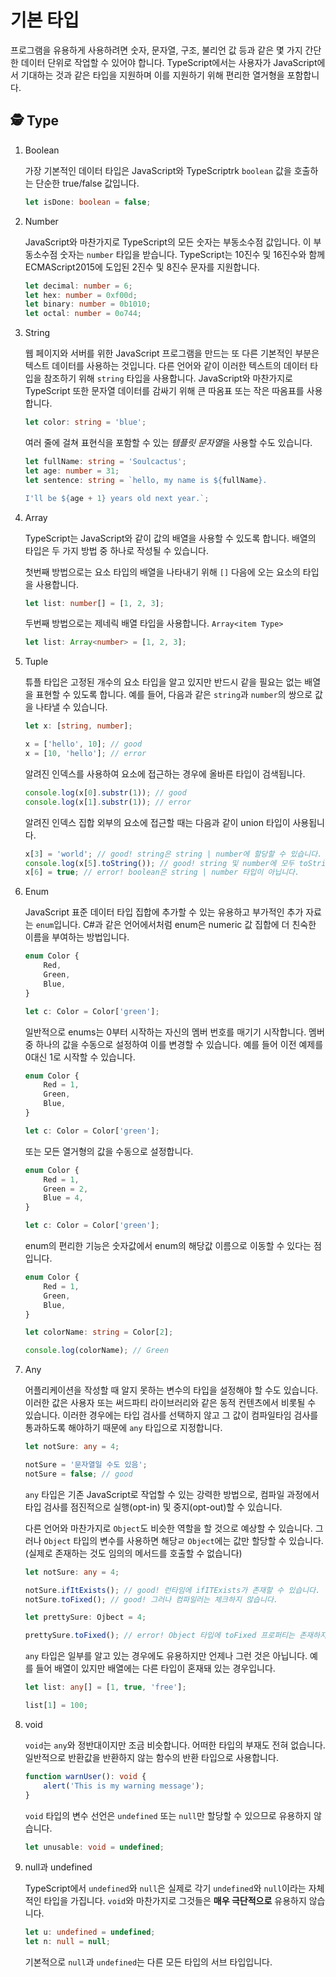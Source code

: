 # 기본 타입

프로그램을 유용하게 사용하려면 숫자, 문자열, 구조, 불리언 값 등과 같은 몇 가지 간단한 데이터 단위로 작업할 수 있어야 합니다.
TypeScript에서는 사용자가 JavaScript에서 기대하는 것과 같은 타입을 지원하며 이를 지원하기 위해 편리한 열거형을 포함합니다.

## 🕵 Type

1. Boolean

    가장 기본적인 데이터 타입은 JavaScript와 TypeScriptrk `boolean` 값을 호출하는 단순한 true/false 값입니다.

    ```typescript
    let isDone: boolean = false;
    ```

2. Number

    JavaScript와 마찬가지로 TypeScript의 모든 숫자는 부동소수점 값입니다.
    이 부동소수점 숫자는 `number` 타입을 받습니다.
    TypeScript는 10진수 및 16진수와 함께 ECMAScript2015에 도입된 2진수 및 8진수 문자를 지원합니다.

    ```typescript
    let decimal: number = 6;
    let hex: number = 0xf00d;
    let binary: number = 0b1010;
    let octal: number = 0o744;
    ```

3. String

    웹 페이지와 서버를 위한 JavaScript 프로그램을 만드는 또 다른 기본적인 부분은 텍스트 데이터를 사용하는 것입니다.
    다른 언어와 같이 이러한 텍스트의 데이터 타입을 참조하기 위해 `string` 타입을 사용합니다.
    JavaScript와 마찬가지로 TypeScript 또한 문자열 데이터를 감싸기 위해 큰 따옴표 또는 작은 따옴표를 사용합니다.

    ```typescript
    let color: string = 'blue';
    ```

    여러 줄에 걸쳐 표현식을 포함할 수 있는 *템플릿 문자열*을 사용할 수도 있습니다.

    ```typescript
    let fullName: string = 'Soulcactus';
    let age: number = 31;
    let sentence: string = `hello, my name is ${fullName}.
    
    I'll be ${age + 1} years old next year.`;
    ```

4. Array

    TypeScript는 JavaScript와 같이 값의 배열을 사용할 수 있도록 합니다.
    배열의 타입은 두 가지 방법 중 하나로 작성될 수 있습니다.

    첫번째 방법으로는 요소 타입의 배열을 나타내기 위해 `[]` 다음에 오는 요소의 타입을 사용합니다.

    ```typescript
    let list: number[] = [1, 2, 3];
    ```

    두번째 방법으로는 제네릭 배열 타입을 사용합니다. `Array<item Type>`

    ```typescript
    let list: Array<number> = [1, 2, 3];
    ```

5. Tuple

    튜플 타입은 고정된 개수의 요소 타입을 알고 있지만 반드시 같을 필요는 없는 배열을 표현할 수 있도록 합니다.
    예를 들어, 다음과 같은 `string`과 `number`의 쌍으로 값을 나타낼 수 있습니다.

    ```typescript
    let x: [string, number];

    x = ['hello', 10]; // good
    x = [10, 'hello']; // error
    ```

    알려진 인덱스를 사용하여 요소에 접근하는 경우에 올바른 타입이 검색됩니다.

    ```typescript
    console.log(x[0].substr(1)); // good
    console.log(x[1].substr(1)); // error
    ```

    알려진 인덱스 집합 외부의 요소에 접근할 때는 다음과 같이 union 타입이 사용됩니다.

    ```typescript
    x[3] = 'world'; // good! string은 string | number에 할당할 수 있습니다.
    console.log(x[5].toString()); // good! string 및 number에 모두 toString이 존재합니다.
    x[6] = true; // error! boolean은 string | number 타입이 아닙니다.
    ```

6. Enum

    JavaScript 표준 데이터 타입 집합에 추가할 수 있는 유용하고 부가적인 추가 자료는 `enum`입니다.
    C#과 같은 언어에서처럼 enum은 numeric 값 집합에 더 친숙한 이름을 부여하는 방법입니다.

    ```typescript
    enum Color {
        Red,
        Green,
        Blue,
    }

    let c: Color = Color['green'];
    ```

    일반적으로 enums는 0부터 시작하는 자신의 멤버 번호를 매기기 시작합니다.
    멤버 중 하나의 값을 수동으로 설정하여 이를 변경할 수 있습니다.
    예를 들어 이전 예제를 0대신 1로 시작할 수 있습니다.

    ```typescript
    enum Color {
        Red = 1,
        Green,
        Blue,
    }

    let c: Color = Color['green'];
    ```

    또는 모든 열거형의 값을 수동으로 설정합니다.

    ```typescript
    enum Color {
        Red = 1,
        Green = 2,
        Blue = 4,
    }

    let c: Color = Color['green'];
    ```

    enum의 편리한 기능은 숫자값에서 enum의 해당값 이름으로 이동할 수 있다는 점입니다.

    ```typescript
    enum Color {
        Red = 1,
        Green,
        Blue,
    }

    let colorName: string = Color[2];

    console.log(colorName); // Green
    ```

7. Any

    어플리케이션을 작성할 때 알지 못하는 변수의 타입을 설정해야 할 수도 있습니다.
    이러한 값은 사용자 또는 써드파티 라이브러리와 같은 동적 컨텐츠에서 비롯될 수 있습니다.
    이러한 경우에는 타입 검사를 선택하지 않고 그 값이 컴파일타임 검사를 통과하도록 해야하기 때문에 `any` 타입으로 지정합니다.

    ```typescript
    let notSure: any = 4;

    notSure = '문자열일 수도 있음';
    notSure = false; // good
    ```

    `any` 타입은 기존 JavaScript로 작업할 수 있는 강력한 방법으로, 컴파일 과정에서 타입 검사를 점진적으로 실행(opt-in) 및 중지(opt-out)할 수 있습니다.

    다른 언어와 마찬가지로 `Object`도 비슷한 역할을 할 것으로 예상할 수 있습니다.
    그러나 `Object` 타입의 변수를 사용하면 해당ㄹ `Object`에는 값만 할당할 수 있습니다.
    (실제로 존재하는 것도 임의의 메서드를 호출할 수 없습니다)

    ```typescript
    let notSure: any = 4;

    notSure.ifItExists(); // good! 런타임에 ifITExists가 존재할 수 있습니다.
    notSure.toFixed(); // good! 그러나 컴파일러는 체크하지 않습니다.

    let prettySure: Ojbect = 4;

    prettySure.toFixed(); // error! Object 타입에 toFixed 프로퍼티는 존재하지 않습니다.
    ```

    `any` 타입은 일부를 알고 있는 경우에도 유용하지만 언제나 그런 것은 아닙니다.
    예를 들어 배열이 있지만 배열에는 다른 타입이 혼재돼 있는 경우입니다.

    ```typescript
    let list: any[] = [1, true, 'free'];

    list[1] = 100;
    ```

8. void

    `void`는 `any`와 정반대이지만 조금 비슷합니다.
    어떠한 타입의 부재도 전혀 없습니다.
    일반적으로 반환값을 반환하지 않는 함수의 반환 타입으로 사용합니다.

    ```typescript
    function warnUser(): void {
        alert('This is my warning message');
    }
    ```

    `void` 타입의 변수 선언은 `undefined` 또는 `null`만 할당할 수 있으므로 유용하지 않습니다.

    ```typescript
    let unusable: void = undefined;
    ```

9. null과 undefined

    TypeScript에서 `undefined`와 `null`은 실제로 각기 `undefined`와 `null`이라는 자체적인 타입을 가집니다.
    `void`와 마찬가지로 그것들은 **매우 극단적으로** 유용하지 않습니다.

    ```typescript
    let u: undefined = undefined;
    let n: null = null;
    ```

    기본적으로 `null`과 `undefined`는 다른 모든 타입의 서브 타입입니다.
